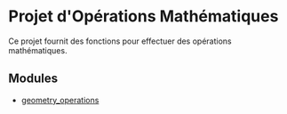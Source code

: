 # Projet d'Opérations Mathématiques

Ce projet fournit des fonctions pour effectuer des opérations mathématiques.

## Modules
- [geometry_operations](geometry.py)
